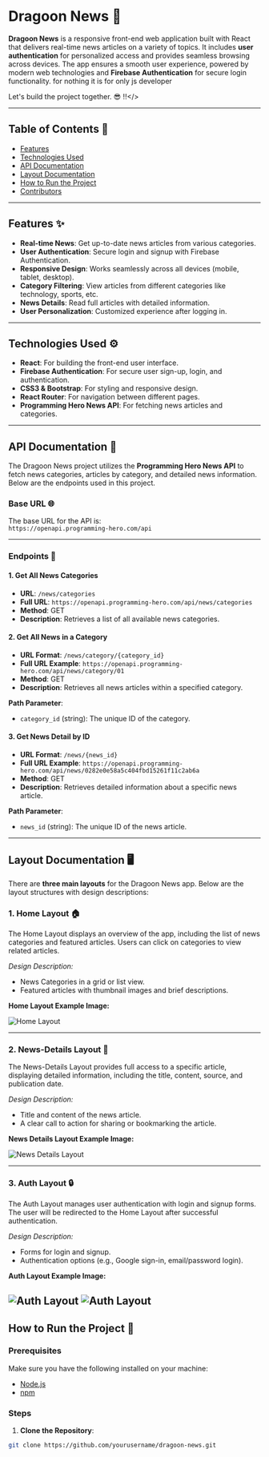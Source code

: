 # Dragoon News 🚀

**Dragoon News** is a responsive front-end web application built with React that delivers real-time news articles on a variety of topics. It includes **user authentication** for personalized access and provides seamless browsing across devices. The app ensures a smooth user experience, powered by modern web technologies and **Firebase Authentication** for secure login functionality.
for nothing it is for only js developer 

Let's build the project together. 😎
!!</>

---

## Table of Contents 📑

- [Features](#features)
- [Technologies Used](#technologies-used)
- [API Documentation](#api-documentation)
- [Layout Documentation](#layout-documentation)
- [How to Run the Project](#how-to-run-the-project)
- [Contributors](#contributors)

---

## Features ✨

- **Real-time News**: Get up-to-date news articles from various categories.
- **User Authentication**: Secure login and signup with Firebase Authentication.
- **Responsive Design**: Works seamlessly across all devices (mobile, tablet, desktop).
- **Category Filtering**: View articles from different categories like technology, sports, etc.
- **News Details**: Read full articles with detailed information.
- **User Personalization**: Customized experience after logging in.

---

## Technologies Used ⚙️

- **React**: For building the front-end user interface.
- **Firebase Authentication**: For secure user sign-up, login, and authentication.
- **CSS3 & Bootstrap**: For styling and responsive design.
- **React Router**: For navigation between different pages.
- **Programming Hero News API**: For fetching news articles and categories.

---

## API Documentation 📡

The Dragoon News project utilizes the **Programming Hero News API** to fetch news categories, articles by category, and detailed news information. Below are the endpoints used in this project.

### Base URL 🌐

The base URL for the API is:  
`https://openapi.programming-hero.com/api`

---

### Endpoints 📝

#### 1. **Get All News Categories**

- **URL**: `/news/categories`
- **Full URL**: `https://openapi.programming-hero.com/api/news/categories`
- **Method**: GET
- **Description**: Retrieves a list of all available news categories.

#### 2. **Get All News in a Category**

- **URL Format**: `/news/category/{category_id}`
- **Full URL Example**: `https://openapi.programming-hero.com/api/news/category/01`
- **Method**: GET
- **Description**: Retrieves all news articles within a specified category.

**Path Parameter**:
- `category_id` (string): The unique ID of the category.

#### 3. **Get News Detail by ID**

- **URL Format**: `/news/{news_id}`
- **Full URL Example**: `https://openapi.programming-hero.com/api/news/0282e0e58a5c404fbd15261f11c2ab6a`
- **Method**: GET
- **Description**: Retrieves detailed information about a specific news article.

**Path Parameter**:
- `news_id` (string): The unique ID of the news article.

---

## Layout Documentation 🖥️

There are **three main layouts** for the Dragoon News app. Below are the layout structures with design descriptions:

### 1. **Home Layout** 🏠

The Home Layout displays an overview of the app, including the list of news categories and featured articles. Users can click on categories to view related articles.

*Design Description:*
- News Categories in a grid or list view.
- Featured articles with thumbnail images and brief descriptions.

**Home Layout Example Image:**

![Home Layout](https://github.com/ProgrammingHero1/dragon-news-resources/blob/main/design/home-layout.png)

---

### 2. **News-Details Layout** 📰

The News-Details Layout provides full access to a specific article, displaying detailed information, including the title, content, source, and publication date.

*Design Description:*
- Title and content of the news article.
- A clear call to action for sharing or bookmarking the article.

**News Details Layout Example Image:**

![News Details Layout](https://github.com/ProgrammingHero1/dragon-news-resources/blob/main/design/news-details-layout.png)

---

### 3. **Auth Layout** 🔒

The Auth Layout manages user authentication with login and signup forms. The user will be redirected to the Home Layout after successful authentication.

*Design Description:*
- Forms for login and signup.
- Authentication options (e.g., Google sign-in, email/password login).

**Auth Layout Example Image:**

![Auth Layout](https://github.com/ProgrammingHero1/dragon-news-resources/blob/main/design/auth-layout-login.png)
![Auth Layout](https://github.com/ProgrammingHero1/dragon-news-resources/blob/main/design/auth-layout-register.png)
---

## How to Run the Project 🚀

### Prerequisites

Make sure you have the following installed on your machine:
- [Node.js](https://nodejs.org/)
- [npm](https://www.npmjs.com/)

### Steps

1. **Clone the Repository**:

```bash
git clone https://github.com/yourusername/dragoon-news.git
